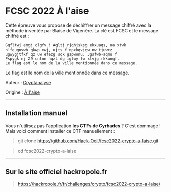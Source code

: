 # FCSC 2022 À l'aise

Cette épreuve vous propose de déchiffrer un message chiffré avec la méthode inventée par Blaise de Vigénère. La clé est FCSC et le message chiffré est :

```
Gqfltwj emgj clgfv ! Aqltj rjqhjsksg ekxuaqs, ua xtwk
n'feuguvwb gkwp xwj, ujts f'npxkqvjgw nw tjuwcz
ugwygjtfkf qz uw efezg sqk gspwonu. Jgsfwb-aqmu f
Pspygk nj 29 cntnn hqzt dg igtwy fw xtvjg rkkunqf.
Le flag est le nom de la ville mentionnée dans ce message.
```

Le flag est le nom de la ville mentionnée dans ce message.


Auteur : [Cryptanalyse](https://twitter.com/Cryptanalyse)

Origine : [À l'aise](https://hackropole.fr/fr/challenges/crypto/fcsc2022-crypto-a-laise/)


-----------

## Installation manuel
Vous n'utilisez pas l'application **les CTFs de Cyrhades** ? C'est dommage !
Mais voici comment installer ce CTF manuellement :

> git clone https://github.com/Hack-Oeil/fcsc2022-crypto-a-laise.git

> cd fcsc2022-crypto-a-laise


-----------

## Sur le site officiel hackropole.fr
> https://hackropole.fr/fr/challenges/crypto/fcsc2022-crypto-a-laise/
